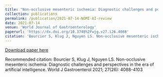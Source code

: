 ```yaml
---
title: "Non-occlusive mesenteric ischemia: Diagnostic challenges and perspectives in the era of artificial intelligence"
collection: publications
permalink: /publication/2021-07-14-NOMI-AI-review
date: 2021-07-14
venue: 'World Journal of Gastroenterology'
paperurl: 'https://dx.doi.org/10.3748%2Fwjg.v27.i26.4088'
citation: 'Bourcier S, Klug J, Nguyen LS. Non-occlusive mesenteric ischemia: Diagnostic challenges and perspectives in the era of artificial intelligence. World J Gastroenterol 2021; 27(26): 4088-4103'
---
```

[Download paper here](https://dx.doi.org/10.3748%2Fwjg.v27.i26.4088)

Recommended citation: Bourcier S, Klug J, Nguyen LS. Non-occlusive mesenteric ischemia: Diagnostic challenges and perspectives in the era of artificial intelligence. World J Gastroenterol 2021; 27(26): 4088-4103